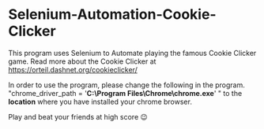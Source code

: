 # Selenium-Automation-Cookie-Clicker

This program uses Selenium to Automate playing the famous Cookie Clicker game.
Read more about the Cookie Clicker at https://orteil.dashnet.org/cookieclicker/

In order to use the program, please change the following in the program.
"chrome_driver_path = '**C:\Program Files\Chrome\chrome.exe**' " to the **location** where you have installed your chrome browser.

Play and beat your friends at high score 😉
